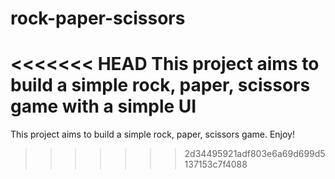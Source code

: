 # rock-paper-scissors
<<<<<<< HEAD
This project aims to build a simple rock, paper, scissors game with a simple UI
=======
This project aims to build a simple rock, paper, scissors game. Enjoy!
>>>>>>> 2d34495921adf803e6a69d699d5137153c7f4088

